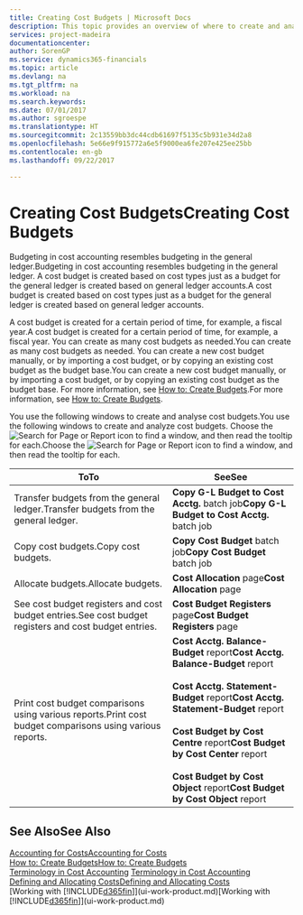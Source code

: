 ```yaml
---
title: Creating Cost Budgets | Microsoft Docs
description: This topic provides an overview of where to create and analyse cost budgets.
services: project-madeira
documentationcenter: 
author: SorenGP
ms.service: dynamics365-financials
ms.topic: article
ms.devlang: na
ms.tgt_pltfrm: na
ms.workload: na
ms.search.keywords: 
ms.date: 07/01/2017
ms.author: sgroespe
ms.translationtype: HT
ms.sourcegitcommit: 2c13559bb3dc44cdb61697f5135c5b931e34d2a8
ms.openlocfilehash: 5e66e9f915772a6e5f9000ea6fe207e425ee25bb
ms.contentlocale: en-gb
ms.lasthandoff: 09/22/2017

---
```

# <a name="creating-cost-budgets"></a><span data-ttu-id="cc955-103">Creating Cost Budgets</span><span class="sxs-lookup"><span data-stu-id="cc955-103">Creating Cost Budgets</span></span>
<span data-ttu-id="cc955-104">Budgeting in cost accounting resembles budgeting in the general ledger.</span><span class="sxs-lookup"><span data-stu-id="cc955-104">Budgeting in cost accounting resembles budgeting in the general ledger.</span></span> <span data-ttu-id="cc955-105">A cost budget is created based on cost types just as a budget for the general ledger is created based on general ledger accounts.</span><span class="sxs-lookup"><span data-stu-id="cc955-105">A cost budget is created based on cost types just as a budget for the general ledger is created based on general ledger accounts.</span></span>  

<span data-ttu-id="cc955-106">A cost budget is created for a certain period of time, for example, a fiscal year.</span><span class="sxs-lookup"><span data-stu-id="cc955-106">A cost budget is created for a certain period of time, for example, a fiscal year.</span></span> <span data-ttu-id="cc955-107">You can create as many cost budgets as needed.</span><span class="sxs-lookup"><span data-stu-id="cc955-107">You can create as many cost budgets as needed.</span></span> <span data-ttu-id="cc955-108">You can create a new cost budget manually, or by importing a cost budget, or by copying an existing cost budget as the budget base.</span><span class="sxs-lookup"><span data-stu-id="cc955-108">You can create a new cost budget manually, or by importing a cost budget, or by copying an existing cost budget as the budget base.</span></span> <span data-ttu-id="cc955-109">For more information, see [How to: Create Budgets](finance-how-create-budgets.md).</span><span class="sxs-lookup"><span data-stu-id="cc955-109">For more information, see [How to: Create Budgets](finance-how-create-budgets.md).</span></span>

<span data-ttu-id="cc955-110">You use the following windows to create and analyse cost budgets.</span><span class="sxs-lookup"><span data-stu-id="cc955-110">You use the following windows to create and analyze cost budgets.</span></span> <span data-ttu-id="cc955-111">Choose the ![Search for Page or Report](media/ui-search/search_small.png "Search for Page or Report icon") icon to find a window, and then read the tooltip for each.</span><span class="sxs-lookup"><span data-stu-id="cc955-111">Choose the ![Search for Page or Report](media/ui-search/search_small.png "Search for Page or Report icon") icon to find a window, and then read the tooltip for each.</span></span>

|<span data-ttu-id="cc955-112">To</span><span class="sxs-lookup"><span data-stu-id="cc955-112">To</span></span>|<span data-ttu-id="cc955-113">See</span><span class="sxs-lookup"><span data-stu-id="cc955-113">See</span></span>|  
|--------|---------|  
|<span data-ttu-id="cc955-114">Transfer budgets from the general ledger.</span><span class="sxs-lookup"><span data-stu-id="cc955-114">Transfer budgets from the general ledger.</span></span>|<span data-ttu-id="cc955-115">**Copy G-L Budget to Cost Acctg.** batch job</span><span class="sxs-lookup"><span data-stu-id="cc955-115">**Copy G-L Budget to Cost Acctg.** batch job</span></span>|  
|<span data-ttu-id="cc955-116">Copy cost budgets.</span><span class="sxs-lookup"><span data-stu-id="cc955-116">Copy cost budgets.</span></span>|<span data-ttu-id="cc955-117">**Copy Cost Budget** batch job</span><span class="sxs-lookup"><span data-stu-id="cc955-117">**Copy Cost Budget** batch job</span></span>|  
|<span data-ttu-id="cc955-118">Allocate budgets.</span><span class="sxs-lookup"><span data-stu-id="cc955-118">Allocate budgets.</span></span>|<span data-ttu-id="cc955-119">**Cost Allocation** page</span><span class="sxs-lookup"><span data-stu-id="cc955-119">**Cost Allocation** page</span></span>|  
|<span data-ttu-id="cc955-120">See cost budget registers and cost budget entries.</span><span class="sxs-lookup"><span data-stu-id="cc955-120">See cost budget registers and cost budget entries.</span></span>|<span data-ttu-id="cc955-121">**Cost Budget Registers** page</span><span class="sxs-lookup"><span data-stu-id="cc955-121">**Cost Budget Registers** page</span></span>|  
|<span data-ttu-id="cc955-122">Print cost budget comparisons using various reports.</span><span class="sxs-lookup"><span data-stu-id="cc955-122">Print cost budget comparisons using various reports.</span></span>|<span data-ttu-id="cc955-123">**Cost Acctg. Balance-Budget** report</span><span class="sxs-lookup"><span data-stu-id="cc955-123">**Cost Acctg. Balance-Budget** report</span></span><br /><br /> <span data-ttu-id="cc955-124">**Cost Acctg. Statement-Budget** report</span><span class="sxs-lookup"><span data-stu-id="cc955-124">**Cost Acctg. Statement-Budget** report</span></span><br /><br /> <span data-ttu-id="cc955-125">**Cost Budget by Cost Centre** report</span><span class="sxs-lookup"><span data-stu-id="cc955-125">**Cost Budget by Cost Center** report</span></span><br /><br /> <span data-ttu-id="cc955-126">**Cost Budget by Cost Object** report</span><span class="sxs-lookup"><span data-stu-id="cc955-126">**Cost Budget by Cost Object** report</span></span>|  

## <a name="see-also"></a><span data-ttu-id="cc955-127">See Also</span><span class="sxs-lookup"><span data-stu-id="cc955-127">See Also</span></span>  
[<span data-ttu-id="cc955-128">Accounting for Costs</span><span class="sxs-lookup"><span data-stu-id="cc955-128">Accounting for Costs</span></span>](finance-manage-cost-accounting.md)  
[<span data-ttu-id="cc955-129">How to: Create Budgets</span><span class="sxs-lookup"><span data-stu-id="cc955-129">How to: Create Budgets</span></span>](finance-how-create-budgets.md)  
<span data-ttu-id="cc955-130">[Terminology in Cost Accounting](finance-terminology-in-cost-accounting.md) </span><span class="sxs-lookup"><span data-stu-id="cc955-130">[Terminology in Cost Accounting](finance-terminology-in-cost-accounting.md) </span></span>  
[<span data-ttu-id="cc955-131">Defining and Allocating Costs</span><span class="sxs-lookup"><span data-stu-id="cc955-131">Defining and Allocating Costs</span></span>](finance-define-and-allocate-costs.md)  
<span data-ttu-id="cc955-132">[Working with [!INCLUDE[d365fin](includes/d365fin_md.md)]](ui-work-product.md)</span><span class="sxs-lookup"><span data-stu-id="cc955-132">[Working with [!INCLUDE[d365fin](includes/d365fin_md.md)]](ui-work-product.md)</span></span>

